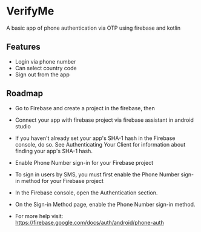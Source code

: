
# VerifyMe

A basic app of phone authentication via OTP using firebase and kotlin


## Features

- Login via phone number
- Can select country code
- Sign out from the app



## Roadmap

- Go to Firebase and create a project in the firebase, then

- Connect your app with firebase project via firebase assistant in android studio

- If you haven't already set your app's SHA-1 hash in the Firebase console, do so. See Authenticating Your Client for information about finding your app's SHA-1 hash.

- Enable Phone Number sign-in for your Firebase project

- To sign in users by SMS, you must first enable the Phone Number sign-in method for your Firebase project

- In the Firebase console, open the Authentication section.

- On the Sign-in Method page, enable the Phone Number sign-in method.

- For more help visit: https://firebase.google.com/docs/auth/android/phone-auth

